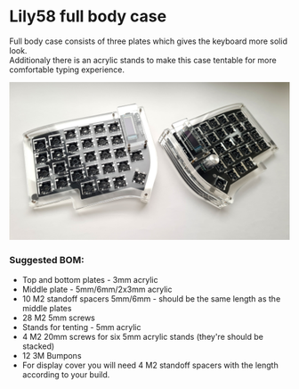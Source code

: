# Lily58 full body case
Full body case consists of three plates which gives the keyboard more solid look.  
Additionaly there is an acrylic stands to make this case tentable for more comfortable typing experience.
    
![Lily58](lily58.jpg)


### Suggested BOM:  
- Top and bottom plates - 3mm acrylic
- Middle plate - 5mm/6mm/2x3mm acrylic
- 10 M2 standoff spacers 5mm/6mm - should be the same length as the middle plates
- 28 M2 5mm screws
- Stands for tenting - 5mm acrylic 
- 4 M2 20mm screws for six 5mm acrylic stands (they're should be stacked)
- 12 3M Bumpons
- For display cover you will need 4 M2 standoff spacers with the length according to your build.  
